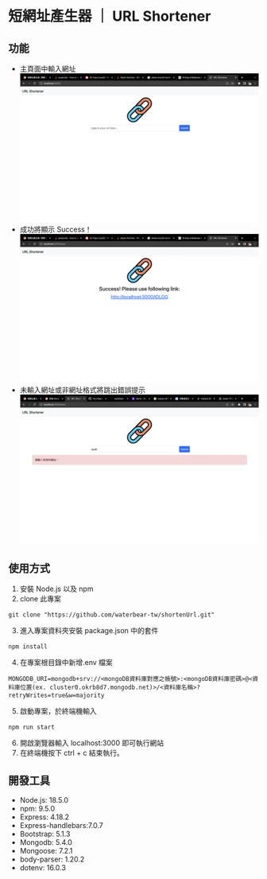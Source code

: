 # 短網址產生器 ｜ URL Shortener

## 功能

- 主頁面中輸入網址
  ![web screenshot](./screenshots/index_page.png)
- 成功將顯示 Success！
  ![web screenshot](./screenshots/result_page.png)
- 未輸入網址或非網址格式將跳出錯誤提示
  ![web svreenshot](./screenshots/error_page.png)

## 使用方式

1. 安裝 Node.js 以及 npm
2. clone 此專案

```
git clone "https://github.com/waterbear-tw/shortenUrl.git"
```

3. 進入專案資料夾安裝 package.json 中的套件

```
npm install
```

4. 在專案根目錄中新增.env 檔案

```
MONGODB_URI=mongodb+srv://<mongoDB資料庫對應之帳號>:<mongoDB資料庫密碼>@<資料庫位置(ex. cluster0.okrb8d7.mongodb.net)>/<資料庫名稱>?retryWrites=true&w=majority
```

5. 啟動專案，於終端機輸入

```
npm run start
```

6. 開啟瀏覽器輸入 localhost:3000 即可執行網站
7. 在終端機按下 ctrl + c 結束執行。

## 開發工具

- Node.js: 18.5.0
- npm: 9.5.0
- Express: 4.18.2
- Express-handlebars:7.0.7
- Bootstrap: 5.1.3
- Mongodb: 5.4.0
- Mongoose: 7.2.1
- body-parser: 1.20.2
- dotenv: 16.0.3
